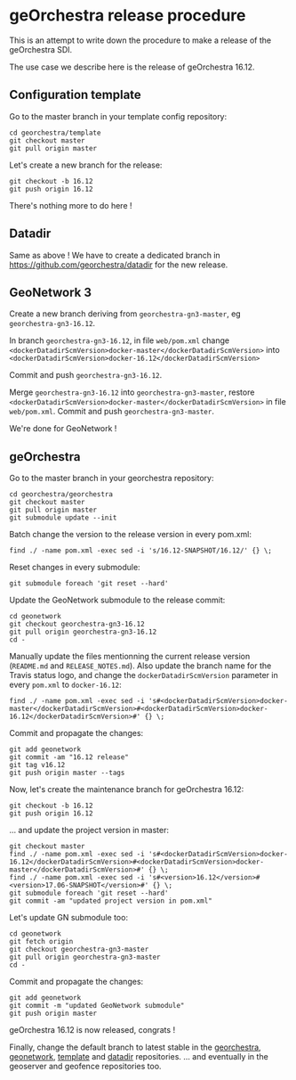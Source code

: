 # geOrchestra release procedure

This is an attempt to write down the procedure to make a release of the geOrchestra SDI.

The use case we describe here is the release of geOrchestra 16.12.

## Configuration template

Go to the master branch in your template config repository:

```
cd georchestra/template
git checkout master
git pull origin master
```

Let's create a new branch for the release:

```
git checkout -b 16.12
git push origin 16.12
```

There's nothing more to do here !

## Datadir

Same as above !
We have to create a dedicated branch in https://github.com/georchestra/datadir for the new release.


## GeoNetwork 3

Create a new branch deriving from `georchestra-gn3-master`, eg `georchestra-gn3-16.12`.

In branch `georchestra-gn3-16.12`, in file `web/pom.xml` change `<dockerDatadirScmVersion>docker-master</dockerDatadirScmVersion>` into `<dockerDatadirScmVersion>docker-16.12</dockerDatadirScmVersion>`

Commit and push `georchestra-gn3-16.12`.

Merge `georchestra-gn3-16.12` into `georchestra-gn3-master`, restore `<dockerDatadirScmVersion>docker-master</dockerDatadirScmVersion>` in file `web/pom.xml`.
Commit and push `georchestra-gn3-master`.

We're done for GeoNetwork !


## geOrchestra

Go to the master branch in your georchestra repository:

```
cd georchestra/georchestra
git checkout master
git pull origin master
git submodule update --init
```

Batch change the version to the release version in every pom.xml:

```
find ./ -name pom.xml -exec sed -i 's/16.12-SNAPSHOT/16.12/' {} \;
```

Reset changes in every submodule:

```
git submodule foreach 'git reset --hard'
```

Update the GeoNetwork submodule to the release commit:

```
cd geonetwork
git checkout georchestra-gn3-16.12
git pull origin georchestra-gn3-16.12
cd -
```

Manually update the files mentionning the current release version (```README.md``` and ```RELEASE_NOTES.md```).
Also update the branch name for the Travis status logo, and change the `dockerDatadirScmVersion` parameter in every `pom.xml` to `docker-16.12`:
```
find ./ -name pom.xml -exec sed -i 's#<dockerDatadirScmVersion>docker-master</dockerDatadirScmVersion>#<dockerDatadirScmVersion>docker-16.12</dockerDatadirScmVersion>#' {} \;
```

Commit and propagate the changes:

```
git add geonetwork
git commit -am "16.12 release"
git tag v16.12
git push origin master --tags
```

Now, let's create the maintenance branch for geOrchestra 16.12:

```
git checkout -b 16.12
git push origin 16.12
```

... and update the project version in master:

```
git checkout master
find ./ -name pom.xml -exec sed -i 's#<dockerDatadirScmVersion>docker-16.12</dockerDatadirScmVersion>#<dockerDatadirScmVersion>docker-master</dockerDatadirScmVersion>#' {} \;
find ./ -name pom.xml -exec sed -i 's#<version>16.12</version>#<version>17.06-SNAPSHOT</version>#' {} \;
git submodule foreach 'git reset --hard'
git commit -am "updated project version in pom.xml"
```

Let's update GN submodule too:

```
cd geonetwork
git fetch origin
git checkout georchestra-gn3-master
git pull origin georchestra-gn3-master
cd -
```

Commit and propagate the changes:

```
git add geonetwork
git commit -m "updated GeoNetwork submodule"
git push origin master
```

geOrchestra 16.12 is now released, congrats !

Finally, change the default branch to latest stable in the [georchestra](https://github.com/georchestra/georchestra/settings), [geonetwork](https://github.com/georchestra/geonetwork/settings), [template](https://github.com/georchestra/template/settings) and [datadir](https://github.com/georchestra/datadir/settings) repositories.
... and eventually in the geoserver and geofence repositories too.
